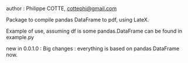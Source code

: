 author : Philippe COTTE, cottephi@gmail.com

Package to compile pandas DataFrame to pdf, using LateX.

Example of use, assuming df is some pandas.DataFrame can be found in example.py

new in 0.0.1.0 : Big changes : everything is based on pandas DataFrame now.
